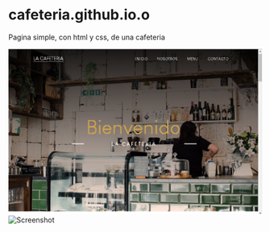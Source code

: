 # cafeteria.github.io.o
Pagina simple, con html y css, de una cafeteria

![Screenshot](cafeteria1.png)
![Screenshot](cafeteria2.png)
